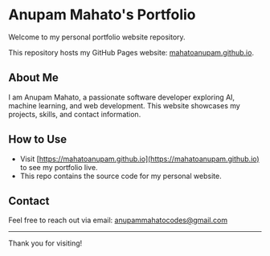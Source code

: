 # Anupam Mahato's Portfolio

Welcome to my personal portfolio website repository.

This repository hosts my GitHub Pages website: [mahatoanupam.github.io](https://mahatoanupam.github.io).

## About Me

I am Anupam Mahato, a passionate software developer exploring AI, machine learning, and web development. This website showcases my projects, skills, and contact information.

## How to Use

- Visit [https://mahatoanupam.github.io](https://mahatoanupam.github.io) to see my portfolio live.
- This repo contains the source code for my personal website.

## Contact

Feel free to reach out via email: [anupammahatocodes@gmail.com](mailto:anupammahatocodes@gmail.com)

---

Thank you for visiting!
